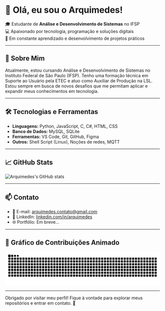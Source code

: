 # 👋 Olá, eu sou o Arquimedes!

🎓 Estudante de **Análise e Desenvolvimento de Sistemas** no IFSP  
💻 Apaixonado por tecnologia, programação e soluções digitais  
🔧 Em constante aprendizado e desenvolvimento de projetos práticos

---

## 🚀 Sobre Mim

Atualmente, estou cursando Análise e Desenvolvimento de Sistemas no Instituto Federal de São Paulo (IFSP). Tenho uma formação técnica em Suporte ao Usuário pela ETEC e atuo como Auxiliar de Produção na LSL. Estou sempre em busca de novos desafios que me permitam aplicar e expandir meus conhecimentos em tecnologia.

---

## 🛠️ Tecnologias e Ferramentas

- **Linguagens:** Python, JavaScript, C, C#, HTML, CSS
- **Banco de Dados:** MySQL, SQLite
- **Ferramentas:** VS Code, Git, GitHub, Figma
- **Outros:** Shell Script (Linux), Noções de redes, MQTT

---

## 📈 GitHub Stats

![Arquimedes's GitHub stats](https://github-readme-stats.vercel.app/api?username=ArquimedesOFC&show_icons=true&theme=radical)

---

## 📫 Contato

- 📧 E-mail: arquimedes.contato@gmail.com
- 💼 LinkedIn: [linkedin.com/in/arquimedes](https://linkedin.com/in/arquimedes)
- 🌐 Portfólio: Em breve...

---

## 🐍 Gráfico de Contribuições Animado

![Snake animation](https://raw.githubusercontent.com/ArquimedesOFC/ArquimedesOFC/output/github-contribution-grid-snake.svg)

---

Obrigado por visitar meu perfil! Fique à vontade para explorar meus repositórios e entrar em contato. 🚀

